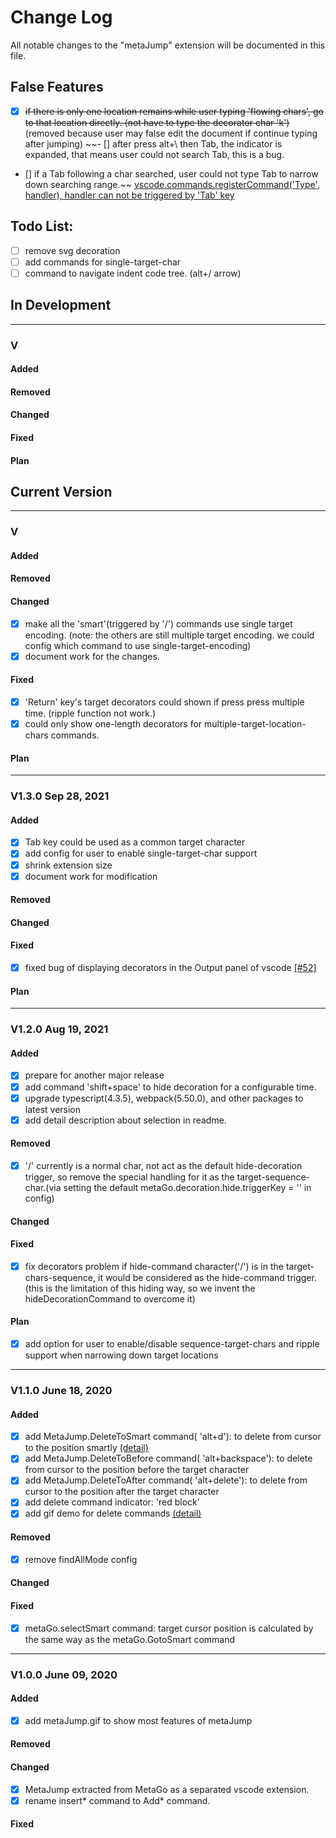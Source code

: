 # Change Log
All notable changes to the "metaJump" extension will be documented in this file.
## False Features
 - [x] ~~if there is only one location remains while user typing 'flowing chars', go to that location directly. (not have to type the decorator char 'k')~~ (removed because user may false edit the document if continue typing after jumping)
  ~~- [] after press alt+\ then Tab, the indicator is expanded, that means user could not search Tab, this is a bug.
  - [] if a Tab following a char searched, user could not type Tab to narrow down searching range.~~ [vscode.commands.registerCommand('Type', handler), handler can not be triggered by 'Tab' key](https://github.com/microsoft/vscode/issues/131124)
## Todo List:
 - [ ] remove svg decoration
 - [ ] add commands for single-target-char
 - [ ] command to navigate indent code tree. (alt+/ arrow)
## In Development
---
### V
#### Added
#### Removed

#### Changed
#### Fixed

#### Plan
## Current Version
---
### V
#### Added
#### Removed
#### Changed
 - [x] make all the 'smart'(triggered by '/') commands use single target encoding. (note: the others are still multiple target encoding. we could config which command to use single-target-encoding)
 - [x] document work for the changes.
#### Fixed
 - [x] 'Return' key's target decorators could shown if press press multiple time. (ripple function not work.)
 - [x] could only show one-length decorators for multiple-target-location-chars commands.
#### Plan
---
### V1.3.0 Sep 28, 2021
#### Added
 - [x] Tab key could be used as a common target character
 - [x] add config for user to enable single-target-char support
 - [x] shrink extension size
 - [x] document work for modification
#### Removed

#### Changed
#### Fixed
- [x] fixed bug of displaying decorators in the Output panel of vscode <a href="https://github.com/metaseed/metaGo/issues/52">[#52]</a>
#### Plan
---
### V1.2.0 Aug 19, 2021
#### Added
 - [x] prepare for another major release
 - [x] add command 'shift+space' to hide decoration for a configurable time.
 - [x] upgrade typescript(4.3.5), webpack(5.50.0), and other packages to latest version
 - [x] add detail description about selection in readme.
#### Removed
 - [x] '/' currently is a normal char, not act as the default hide-decoration trigger, so remove the special handling for it as the target-sequence-char.(via setting the default metaGo.decoration.hide.triggerKey = '' in config)
#### Changed
#### Fixed
 - [x] fix decorators problem if hide-command character('/') is in the target-chars-sequence, it would be considered as the hide-command trigger.(this is the limitation of this hiding way, so we invent the hideDecorationCommand to overcome it)
#### Plan
 - [x] add option for user to enable/disable sequence-target-chars and ripple support when narrowing down target locations
---
### V1.1.0 June 18, 2020
#### Added
 - [x] add MetaJump.DeleteToSmart command( 'alt+d'): to delete from cursor to the position smartly <a href="https://github.com/metaseed/metaGo/tree/master/src/metaJump#delete-to-any-character">(detail)</a>
 - [x] add MetaJump.DeleteToBefore command( 'alt+backspace'): to delete from cursor to the position before the target character
 - [x] add MetaJump.DeleteToAfter command( 'alt+delete'): to delete from cursor to the position after the target character
 - [x] add delete command indicator: 'red block'
 - [x] add gif demo for delete commands <a href="https://github.com/metaseed/metaGo/tree/master/src/metaJump#delete-to-any-character">(detail)</a>
#### Removed
 - [x] remove findAllMode config
#### Changed
#### Fixed
 - [x] metaGo.selectSmart command: target cursor position is calculated by the same way as the metaGo.GotoSmart command

---
### V1.0.0 June 09, 2020
#### Added
 - [x] add metaJump.gif to show most features of metaJump
#### Removed
#### Changed
 - [x] MetaJump extracted from MetaGo as a separated vscode extension.
 - [x] rename insert* command to Add* command.
#### Fixed
